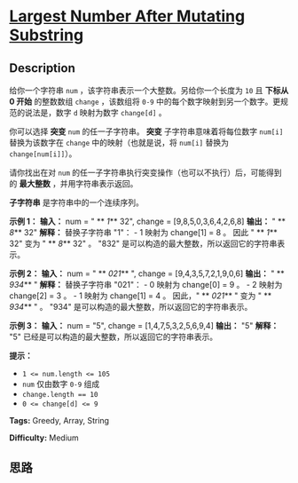 # [Largest Number After Mutating Substring][title]

## Description

给你一个字符串 `num` ，该字符串表示一个大整数。另给你一个长度为 `10` 且 **下标从 0   开始** 的整数数组 `change` ，该数组将
`0-9` 中的每个数字映射到另一个数字。更规范的说法是，数字 `d` 映射为数字 `change[d]` 。

你可以选择 **突变**   `num` 的任一子字符串。 **突变** 子字符串意味着将每位数字 `num[i]` 替换为该数字在 `change`
中的映射（也就是说，将 `num[i]` 替换为 `change[num[i]]`）。

请你找出在对 `num` 的任一子字符串执行突变操作（也可以不执行）后，可能得到的 **最大整数** ，并用字符串表示返回。

**子字符串** 是字符串中的一个连续序列。



**示例 1：**
            **输入：** num = " ** _1_** 32", change = [9,8,5,0,3,6,4,2,6,8]    **输出：** " ** _8_** 32"    **解释：** 替换子字符串 "1"：    - 1 映射为 change[1] = 8 。    因此 " ** _1_** 32" 变为 " ** _8_** 32" 。    "832" 是可以构造的最大整数，所以返回它的字符串表示。    

**示例 2：**
            **输入：** num = " ** _021_** ", change = [9,4,3,5,7,2,1,9,0,6]    **输出：** " ** _934_** "    **解释：** 替换子字符串 "021"：    - 0 映射为 change[0] = 9 。    - 2 映射为 change[2] = 3 。    - 1 映射为 change[1] = 4 。    因此，" ** _021_** " 变为 " ** _934_** " 。    "934" 是可以构造的最大整数，所以返回它的字符串表示。     

**示例 3：**
            **输入：** num = "5", change = [1,4,7,5,3,2,5,6,9,4]    **输出：** "5"    **解释：** "5" 已经是可以构造的最大整数，所以返回它的字符串表示。    



**提示：**

  * `1 <= num.length <= 105`
  * `num` 仅由数字 `0-9` 组成
  * `change.length == 10`
  * `0 <= change[d] <= 9`


**Tags:** Greedy, Array, String

**Difficulty:** Medium

## 思路

[title]: https://leetcode-cn.com/problems/largest-number-after-mutating-substring
